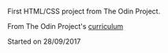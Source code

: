 First HTML/CSS project from The Odin Project.

From The Odin Project's [curriculum](http://www.theodinproject.com/web-development-101/html-css)

Started on 28/09/2017